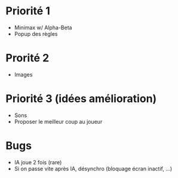 # Priorité 1
* Minimax w/ Alpha-Beta
* Popup des règles

# Prorité 2
* Images

# Priorité 3 (idées amélioration)
* Sons
* Proposer le meilleur coup au joueur

# Bugs
* IA joue 2 fois (rare)
* Si on passe vite après IA, désynchro (bloquage écran inactif, ...)